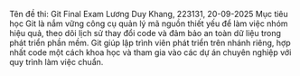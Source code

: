 Tên đề thi: Git Final Exam
Lương Duy Khang, 223131, 20-09-2025
Mục tiêu học Git là nắm vững công cụ quản lý mã nguồn thiết yếu để làm việc nhóm hiệu quả, theo dõi lịch sử thay đổi code và đảm bảo an toàn dữ liệu trong phát triển phần mềm. Git giúp lập trình viên phát triển trên nhánh riêng, hợp nhất code một cách khoa học và tham gia vào các dự án chuyên nghiệp với quy trình làm việc chuẩn.
